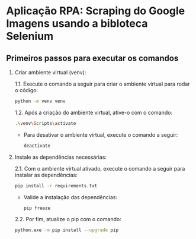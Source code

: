 # **Aplicação RPA: Scraping do Google Imagens usando a bibloteca Selenium**

## **Primeiros passos para executar os comandos**

1. Criar ambiente virtual (venv):

    1.1. Execute o comando a seguir para criar o ambiente virtual para rodar o código:

    ```sh
    python -m venv venv
    ```

    1.2. Após a criação do ambiente virtual, ative-o com o comando:

    ```sh
    .\venv\Scripts\activate
    ```

    - Para desativar o ambiente virtual, execute o comando a seguir:

        ```sh
        deactivate
        ```

2. Instale as dependências necessárias:

    2.1. Com o ambiente virtual ativado, execute o comando a seguir para instalar as dependências:

    ```sh
    pip install -r requirements.txt
    ```

    - Valide a instalação das dependências:

        ```sh
        pip freeze
        ```
    
    2.2. Por fim, atualize o pip com o comando:

    ```sh
    python.exe -m pip install --upgrade pip
    ```